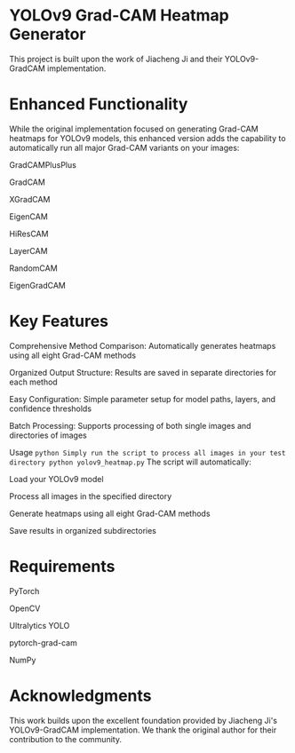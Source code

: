 # YOLOv9 Grad-CAM Heatmap Generator
This project is built upon the work of Jiacheng Ji and their YOLOv9-GradCAM implementation. 

# Enhanced Functionality
While the original implementation focused on generating Grad-CAM heatmaps for YOLOv9 models, this enhanced version adds the capability to automatically run all major Grad-CAM variants on your images:

GradCAMPlusPlus

GradCAM

XGradCAM

EigenCAM

HiResCAM

LayerCAM

RandomCAM

EigenGradCAM

# Key Features
Comprehensive Method Comparison: Automatically generates heatmaps using all eight Grad-CAM methods

Organized Output Structure: Results are saved in separate directories for each method

Easy Configuration: Simple parameter setup for model paths, layers, and confidence thresholds

Batch Processing: Supports processing of both single images and directories of images

Usage
`
python
Simply run the script to process all images in your test directory
python yolov9_heatmap.py
`
The script will automatically:

Load your YOLOv9 model

Process all images in the specified directory

Generate heatmaps using all eight Grad-CAM methods

Save results in organized subdirectories

# Requirements
PyTorch

OpenCV

Ultralytics YOLO

pytorch-grad-cam

NumPy

# Acknowledgments
This work builds upon the excellent foundation provided by Jiacheng Ji's YOLOv9-GradCAM implementation. We thank the original author for their contribution to the community.
